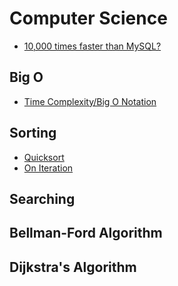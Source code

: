 # Computer Science

* [10,000 times faster than MySQL?](https://brigade.engineering/10-000-times-faster-than-mysql-7296389e74bb#.kw0f0r6ce)

## Big O

* [Time Complexity/Big O Notation](https://medium.com/javascript-scene/time-complexity-big-o-notation-1a4310c3ee4b#.jhucyh6v5)

## Sorting

* [Quicksort](http://me.dt.in.th/page/Quicksort/)
* [On Iteration](http://www.informit.com/articles/article.aspx?p=1407357&seqNum=3)

## Searching

## Bellman-Ford Algorithm

## Dijkstra's Algorithm